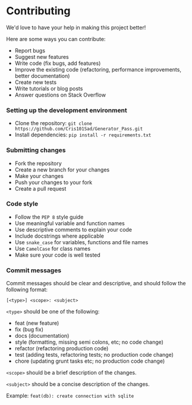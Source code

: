 # Contributing

We'd love to have your help in making this project better!

Here are some ways you can contribute:

- Report bugs
- Suggest new features
- Write code (fix bugs, add features)
- Improve the existing code (refactoring, performance improvements, better documentation)
- Create new tests
- Write tutorials or blog posts
- Answer questions on Stack Overflow

### Setting up the development environment

- Clone the repository: `git clone https://github.com/Cris101Sad/Generator_Pass.git`
- Install dependencies: `pip install -r requirements.txt`

### Submitting changes

- Fork the repository
- Create a new branch for your changes
- Make your changes
- Push your changes to your fork
- Create a pull request

### Code style

- Follow the `PEP 8` style guide
- Use meaningful variable and function names
- Use descriptive comments to explain your code
- Include docstrings where applicable
- Use `snake_case` for variables, functions and file names
- Use `CamelCase` for class names
- Make sure your code is well tested

### Commit messages

Commit messages should be clear and descriptive, and should follow the following format:

`[<type>] <scope>: <subject>`

`<type>` should be one of the following:
- feat (new feature)
- fix (bug fix)
- docs (documentation)
- style (formatting, missing semi colons, etc; no code change)
- refactor (refactoring production code)
- test (adding tests, refactoring tests; no production code change)
- chore (updating grunt tasks etc; no production code change)

`<scope>` should be a brief description of the changes.

`<subject>` should be a concise description of the changes.

Example: `feat(db): create connection with sqlite`
